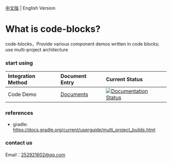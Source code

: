 [中文版](./README.md) | English Version


# What is code-blocks?
code-blocks，Provide various component demos written in code blocks; use multi-project architecture

### start using

|Integration Method|Document Entry|Current Status|
|:----|:-----|:-----|
|Code Demo |[Documents](https://code-blocks.readthedocs.io/en/latest/)|[![Documentation Status](https://readthedocs.org/projects/code-blocks-en/badge/?version=latest)](https://code-blocks.readthedocs.io/en/latest/)|

### references
- gradle: https://docs.gradle.org/current/userguide/multi_project_builds.html


### contact us
Email：252921602@qq.com



